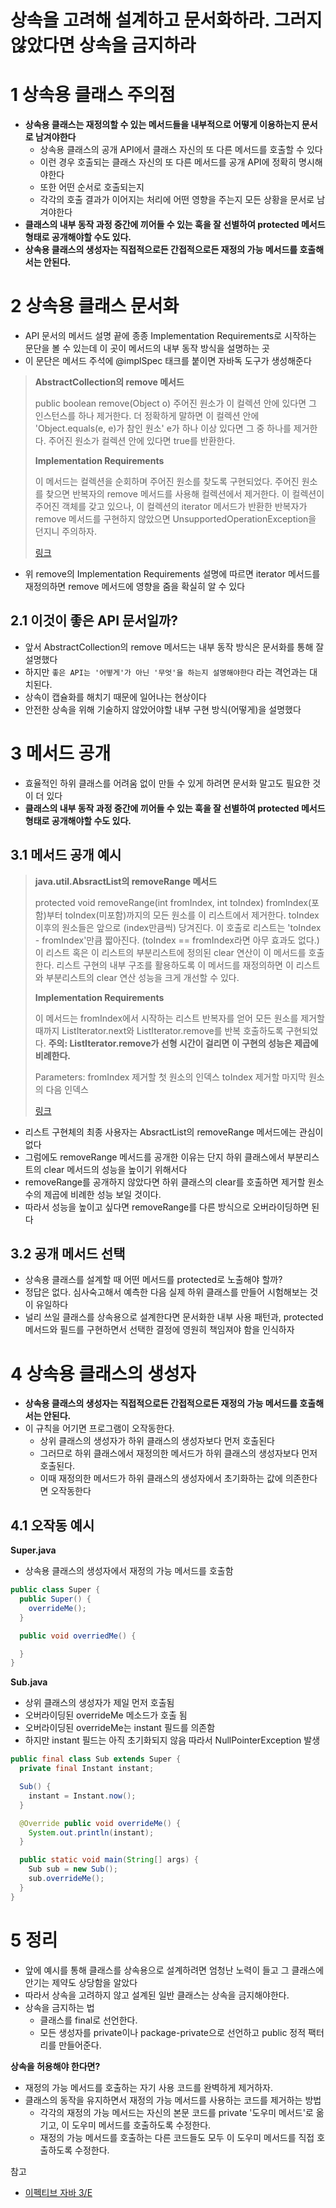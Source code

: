 # 상속을 고려해 설계하고 문서화하라. 그러지 않았다면 상속을 금지하라



#  1 상속용 클래스 주의점

* **상속용 클래스는 재정의할 수 있는 메서드들을 내부적으로 어떻게 이용하는지 문서로 남겨야한다**
  * 상속용 클래스의 공개 API에서 클래스 자신의 또 다른 메서드를 호출할 수 있다
  * 이런 경우 호출되는 클래스 자신의 또 다른 메서드를 공개 API에 정확히 명시해야한다
  * 또한 어떤 순서로 호출되는지
  * 각각의 호출 결과가 이어지는 처리에 어떤 영향을 주는지 모든 상황을 문서로 남겨야한다
* **클래스의 내부 동작 과정 중간에 끼어들 수 있는 훅을 잘 선별하여 protected 메서드 형태로 공개해야할 수도 있다.**
* **상속용 클래스의 생성자는 직접적으로든 간접적으로든 재정의 가능 메서드를 호출해서는 안된다.**



# 2 상속용 클래스 문서화

* API 문서의 메서드 설명 끝에 종종 Implementation Requirements로 시작하는 문단을 볼 수 있는데 이 곳이 메서드의 내부 동작 방식을 설명하는 곳
* 이 문단은 메서드 주석에 @implSpec 태크를 붙이면 자바독 도구가 생성해준다

> **AbstractCollection의 remove 메서드**
>
> public boolean remove(Object o) 주어진 원소가 이 컬렉션 안에 있다면 그 인스턴스를 하나 제거한다. 더 정확하게 말하면 이 컬렉션 안에 'Object.equals(e, e)가 참인 원소' e가 하나 이상 있다면 그 중 하나를 제거한다. 주어진 원소가 컬렉션 안에 있다면 true를 반환한다.
>
> **Implementation Requirements**
>
> 이 메서드는 컬렉션을 순회하며 주어진 원소를 찾도록 구현되었다. 주어진 원소를 찾으면 반복자의 remove 메서드를 사용해 컬렉션에서 제거한다. 이 컬렉션이 주어진 객체를 갖고 있으나, 이 컬렉션의 iterator 메서드가 반환한 반복자가 remove 메서드를 구현하지 않았으면 UnsupportedOperationException을 던지니 주의하자.
>
> [링크](https://docs.oracle.com/en/java/javase/11/docs/api/java.base/java/util/AbstractCollection.html#remove(java.lang.Object))

* 위 remove의 Implementation Requirements 설명에 따르면 iterator 메서드를 재정의하면 remove 메서드에 영향을 줌을 확실히 알 수 있다



## 2.1 이것이 좋은 API 문서일까?

* 앞서 AbstractCollection의 remove 메서드는 내부 동작 방식은 문서화를 통해 잘 설명했다
* 하지만 `좋은 API는 '어떻게'가 아닌 '무엇'을 하는지 설명해야한다` 라는 격언과는 대치된다.
* 상속이 캡슐화를 해치기 때문에 일어나는 현상이다
* 안전한 상속을 위해 기술하지 않았어야할 내부 구현 방식(어떻게)을 설명했다



# 3 메서드 공개

* 효율적인 하위 클래스를 어려움 없이 만들 수 있게 하려면 문서화 말고도 필요한 것이 더 있다
* **클래스의 내부 동작 과정 중간에 끼어들 수 있는 훅을 잘 선별하여 protected 메서드 형태로 공개해야할 수도 있다.**



## 3.1 메서드 공개 예시

> **java.util.AbsractList의 removeRange 메서드**
>
> protected void removeRange(int fromIndex, int toIndex) fromIndex(포함)부터 toIndex(미포함)까지의 모든 원소를 이 리스트에서 제거한다. toIndex 이후의 원소들은 앞으로 (index만큼씩) 당겨진다. 이 호출로 리스트는 'toIndex - fromIndex'만큼 짧아진다. (toIndex == fromIndex라면 아무 효과도 없다.) 이 리스트 혹은 이 리스트의 부분리스트에 정의된 clear 연산이 이 메서드를 호출한다. 리스트 구현의 내부 구조를 활용하도록 이 메서드를 재정의하면 이 리스트와 부분리스트의 clear 연산 성능을 크게 개선할 수 있다. 
>
> **Implementation Requirements**
>
> 이 메서드는 fromIndex에서 시작하는 리스트 반복자를 얻어 모든 원소를 제거할 때까지 ListIterator.next와 ListIterator.remove를 반복 호출하도록 구현되었다. **주의: ListIterator.remove가 선형 시간이 걸리면 이 구현의 성능은 제곱에 비례한다.**
>
> Parameters: fromIndex 제거할 첫 원소의 인덱스 toIndex 제거할 마지막 원소의 다음 인덱스
>
> [링크](https://docs.oracle.com/en/java/javase/11/docs/api/java.base/java/util/AbstractList.html#removeRange(int,int))

* 리스트 구현체의 최종 사용자는 AbsractList의 removeRange 메서드에는 관심이 없다
* 그럼에도 removeRange 메서드를 공개한 이유는 단지 하위 클래스에서 부분리스트의 clear 메서드의 성능을 높이기 위해서다
* removeRange를 공개하지 않았다면 하위 클래스의 clear를 호출하면 제거할 원소 수의 제곱에 비례한 성능 보일 것이다.
* 따라서 성능을 높이고 싶다면 removeRange를 다른 방식으로 오버라이딩하면 된다



## 3.2 공개 메서드 선택

* 상속용 클래스를 설계할 때 어떤 메서드를 protected로 노출해야 할까?
* 정답은 없다. 심사숙고해서 예측한 다음 실제 하위 클래스를 만들어 시험해보는 것이 유일하다
* 널리 쓰일 클래스를 상속용으로 설계한다면 문서화한 내부 사용 패턴과, protected 메서드와 필드를 구현하면서 선택한 결정에 영원히 책임져야 함을 인식하자



# 4 상속용 클래스의 생성자

* **상속용 클래스의 생성자는 직접적으로든 간접적으로든 재정의 가능 메서드를 호출해서는 안된다.**
* 이 규칙을 어기면 프로그램이 오작동한다.
  * 상위 클래스의 생성자가 하위 클래스의 생성자보다 먼저 호출된다
  * 그러므로 하위 클래스에서 재정의한 메서드가 하위 클래스의 생성자보다 먼저 호출된다.
  * 이때 재정의한 메서드가 하위 클래스의 생성자에서 초기화하는 값에 의존한다면 오작동한다



## 4.1 오작동 예시

**Super.java**

* 상속용 클래스의 생성자에서 재정의 가능 메서드를 호출함

```java
public class Super {
  public Super() {
    overrideMe();
  }

  public void overriedMe() {

  }
}
```



**Sub.java**

* 상위 클래스의 생성자가 제일 먼저 호출됨
* 오버라이딩된 overrideMe 메소드가 호출 됨
* 오버라이딩된 overrideMe는 instant 필드를 의존함
* 하지만 instant 필드는 아직 초기화되지 않음 따라서 NullPointerException 발생

```java
public final class Sub extends Super {
  private final Instant instant;

  Sub() {
    instant = Instant.now();
  }

  @Override public void overrideMe() {
    System.out.println(instant);
  }

  public static void main(String[] args) {
    Sub sub = new Sub();
    sub.overrideMe();
  }
}
```



# 5 정리

* 앞에 예시를 통해 클래스를 상속용으로 설계하려면 엄청난 노력이 들고 그 클래스에 안기는 제약도 상당함을 알았다
* 따라서 상속을 고려하지 않고 설계된 일반 클래스는 상속을 금지해야한다.
* 상속을 금지하는 법
  * 클래스를 final로 선언한다.
  * 모든 생성자를 private이나 package-private으로 선언하고 public 정적 팩터리를 만들어준다.



**상속을 허용해야 한다면?**

* 재정의 가능 메서드를 호출하는 자기 사용 코드를 완벽하게 제거하자.
* 클래스의 동작을 유지하면서 재정의 가능 메서드를 사용하는 코드를 제거하는 방법
  * 각각의 재정의 가능 메서드는 자신의 본문 코드를 private '도우미 메서드'로 옮기고, 이 도우미 메서드를 호출하도록 수정한다.
  * 재정의 가능 메서드를 호출하는 다른 코드들도 모두 이 도우미 메서드를 직접 호출하도록 수정한다.



참고

* [이펙티브 자바 3/E](http://www.kyobobook.co.kr/product/detailViewKor.laf?mallGb=KOR&ejkGb=KOR&barcode=9788966262281)